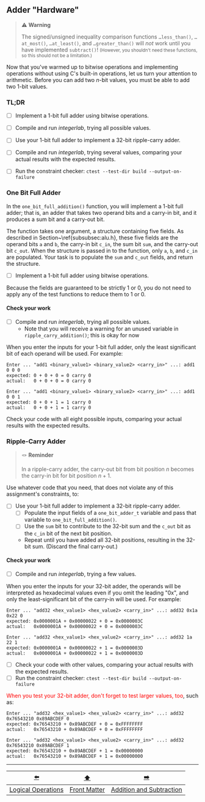 ## Adder "Hardware"

> ⚠️ **Warning**
>
> The signed/unsigned inequality comparison functions `…less_than()`, `…at_most()`, `…at_least()`, and `…greater_than()` will *not* work until you have implemented `subtract()`!
> <small>(However, you shouldn't need these functions, so this should not be a limitation.)</small>


Now that you've warmed up to bitwise operations and implementing operations without using C's built-in operations, let us turn your attention to arithmetic.
Before you can add two $n$-bit values, you must be able to add two 1-bit values.


### TL;DR

- [ ] Implement a 1-bit full adder using bitwise operations.
- [ ] Compile and run *integerlab*, trying all possible values.


- [ ] Use your 1-bit full adder to implement a 32-bit ripple-carry adder.
- [ ] Compile and run *integerlab*, trying several values, comparing your actual results with the expected results.
- [ ] Run the constraint checker: `ctest --test-dir build --output-on-failure`


### One Bit Full Adder

In the `one_bit_full_addition()` function, you will implement a 1-bit full adder;
that is, an adder that takes two operand bits and a carry-in bit, and it produces a sum bit and a carry-out bit.

The function takes one argument, a structure containing five fields.
As described in Section~\ref{subsubsec:alu.h}, these five fields are the operand bits `a` and `b`, the carry-in bit `c_in`, the sum bit `sum`, and the carry-out bit `c_out`.
When the structure is passed in to the function, only `a`, `b`, and `c_in` are populated.
Your task is to populate the `sum` and `c_out` fields, and return the structure.

[//]: # (TODO: Update reference)

- [ ] Implement a 1-bit full adder using bitwise operations.

Because the fields are guaranteed to be strictly 1 or 0, you do not need to apply any of the test functions to reduce them to 1 or 0.

#### Check your work

- [ ] Compile and run *integerlab*, trying all possible values.
  - Note that you will receive a warning for an unused variable in `ripple_carry_addition()`;
    this is okay for now

[//]: # (TODO: Mark as [[possibly-unused]])

When you enter the inputs for your 1-bit full adder, only the least significant bit of each operand will be used.
For example:
```
Enter ... "add1 <binary_value1> <binary_value2> <carry_in>" ...: add1 0 0 0
expected: 0 + 0 + 0 = 0 carry 0
actual:   0 + 0 + 0 = 0 carry 0

Enter ... "add1 <binary_value1> <binary_value2> <carry_in>" ...: add1 0 0 1
expected: 0 + 0 + 1 = 1 carry 0
actual:   0 + 0 + 1 = 1 carry 0
```

Check your code with all eight possible inputs, comparing your actual results with the expected results.


### Ripple-Carry Adder

> 🪢 **Reminder**
>
> In a ripple-carry adder, the carry-out bit from bit position $n$ becomes the carry-in bit for bit position $n+1$.

Use whatever code that you need, that does not violate any of this assignment's constraints, to:

- [ ] Use your 1-bit full adder to implement a 32-bit ripple-carry adder.
  - [ ] Populate the input fields of a `one_bit_adder_t` variable and pass that variable to `one_bit_full_addition()`.
  - [ ] Use the `sum` bit to contribute to the 32-bit sum and the `c_out` bit as the `c_in` bit of the next bit position.
  - Repeat until you have added all 32-bit positions, resulting in the 32-bit sum.
    (Discard the final carry-out.)

#### Check your work

- [ ] Compile and run *integerlab*, trying a few values.

When you enter the inputs for your 32-bit adder, the operands will be interpreted as hexadecimal values even if you omit the leading "0x", and only the least-significant bit of the carry-in will be used.
For example:
```
Enter ... "add32 <hex_value1> <hex_value2> <carry_in>" ...: add32 0x1a 0x22 0
expected: 0x0000001A + 0x00000022 + 0 = 0x0000003C
actual:   0x0000001A + 0x00000022 + 0 = 0x0000003C

Enter ... "add32 <hex_value1> <hex_value2> <carry_in>" ...: add32 1a 22 1
expected: 0x0000001A + 0x00000022 + 1 = 0x0000003D
actual:   0x0000001A + 0x00000022 + 1 = 0x0000003D
```

- [ ] Check your code with other values, comparing your actual results with the expected results.
- [ ] Run the constraint checker: `ctest --test-dir build --output-on-failure`

<font color="red">When you test your 32-bit adder, don't forget to test larger values, too</font>, such as:
```
Enter ... "add32 <hex_value1> <hex_value2> <carry_in>" ...: add32 0x76543210 0x89ABCDEF 0
expected: 0x76543210 + 0x89ABCDEF + 0 = 0xFFFFFFFF
actual:   0x76543210 + 0x89ABCDEF + 0 = 0xFFFFFFFF

Enter ... "add32 <hex_value1> <hex_value2> <carry_in>" ...: add32 0x76543210 0x89ABCDEF 1
expected: 0x76543210 + 0x89ABCDEF + 1 = 0x00000000
actual:   0x76543210 + 0x89ABCDEF + 1 = 0x00000000
```

---

|         [⬅️](04-logical-operations.md)         |      [⬆️](../README.md)      |            [➡️](06-addition-subtraction.md)            |
|:----------------------------------------------:|:----------------------------:|:------------------------------------------------------:|
| [Logical Operations](04-logical-operations.md) | [Front Matter](../README.md) | [Addition and Subtraction](06-addition-subtraction.md) |
